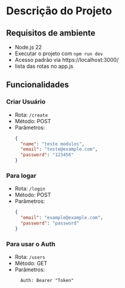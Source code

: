 # Descrição do Projeto

## Requisitos de ambiente
- Node.js 22
- Executar o projeto com `npm run dev`
- Acesso padrão via https://localhost:3000/
- lista das rotas no app.js

## Funcionalidades

### Criar Usuário
- Rota: `/create`
- Método: POST
- Parâmetros:
  ```json
  {
    "name": "teste modulos",
    "email": "teste@example.com",
    "password": "123456"
  }
### Para logar
- Rota: `/login`
- Método: POST
- Parâmetros:
  ```json
  {
    "email": "example@example.com",
    "password": "password"
  }
### Para usar o Auth
- Rota: `/users`
- Método: GET
- Parâmetros:
  ```
    Auth: Bearer "Token"
